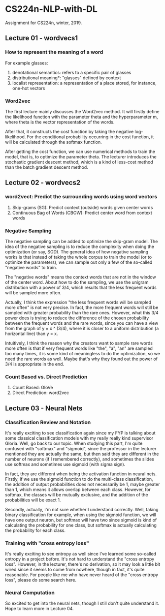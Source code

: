 # CS224n-NLP-with-DL
Assignment for CS224n, winter, 2019.
## Lecture 01 - wordvecs1
### How to represent the meaning of a word
For example glasses:
1. denotational semantics: refers to a specific pair of glasses
2. distributional meaning*: "glasses" defined by context
3. localist representation: a representation of a place stored, for instance, one-hot vectors
### Word2vec
The first lecture mainly discusses the Word2vec method. It will firstly define the likelihood function with the parameter theta and the hyperparameter m, where theta is the vector representation of the words.

After that, it constructs the cost function by taking the negative log-likelihood. For the conditional probability occurring in the cost function, it will be calculated through the softmax function.

After getting the cost function, we can use numerical methods to train the model, that is, to optimize the parameter theta. The lecturer introduces the stochastic gradient descent method, which is a kind of less-cost method than the batch gradient descent method.

## Lecture 02 - wordvecs2
### word2vect: Predict the surrounding words using word vectors
1. Skip-grams (SG): Predict context (outside) words given center words
2. Continuous Bag of Words (CBOW): Predict center word from context words
### Negative Sampling
The negative sampling can be added to optimize the skip-gram model. The idea of the negative sampling is to reduce the complexity when doing the optimization (or say, SGD). The general idea of how negative sampling works is that instead of taking the whole corpus to train the model (or to optimize the parameters), we can sample out only a few of the so-called "negative words" to train.

The "negative words" means the context words that are not in the window of the center word. About how to do the sampling, we use the unigram distribution with a power of 3/4, which results that the less frequent words will be sampled more often.

Actually, I think the expression "the less frequent words will be sampled more often" is not very precise. In fact, the more frequent words will still be sampled with greater probability than the rare ones. However, what this 3/4 power does is trying to reduce the difference of the chosen probability between the frequent words and the rare words, since you can have a view from the graph of y = x ^ (3/4), where it is closer to a uniform distribution (a horizontal line) than y = x.

Intuitively, I think the reason why the creators want to sample rare words more often is that if very frequent words like "the", "a", "an" are sampled too many times, it is some kind of meaningless to do the optimization, so we need the rare words as well. Maybe that's why they found out the power of 3/4 is appropriate in the end.

### Count Based vs. Direct Prediction
1. Count Based: GloVe
2. Direct Prediction: word2vec

## Lecture 03 - Neural Nets
### Classification Review and Notation
It's really exciting to see classification again since my FYP is talking about some classical classification models with my really really kind supervisor Gloria. Well, go back to our topic. When studying this part, I'm quite confused with "softmax" and "sigmoid", since the professor in the lecturer mentioned they are actually the same, but then said they are different in the number of neurons (if I remembered correctly), and sometimes the slides use softmax and sometimes use sigmoid (with sigma sign).

In fact, they are different when being the activation function in neural nets. Firstly, if we use the sigmoid function to do the multi-class classification, the addition of output probabilities does not necessarily be 1, maybe greater than 1, which means it allows overlap between each class. However, for softmax, the classes will be mutually exclusive, and the addition of the probabilities will be exact 1. 

Secondly, actually, I'm not sure whether I understand correctly. Well, taking binary classification for example, when using the sigmoid function, we will have one output neuron, but softmax will have two since sigmoid is kind of calculating the probability for one class, but softmax is actually calculating the probability for each class.

### Training with "cross entropy loss"
It's really exciting to see entropy as well since I've learned some so-called entropy in a project before. It's not hard to understand the "cross entropy loss". However, in the lecturer, there's no derivation, so it may look a little bit wired since it seems to come from nowhere, though in fact, it's quite reasonable. For people like me who have never heard of the "cross entropy loss", please do some search here.

### Neural Computation
So excited to get into the neural nets, though I still don't quite understand it. Hope to learn more in Lecture 04.
